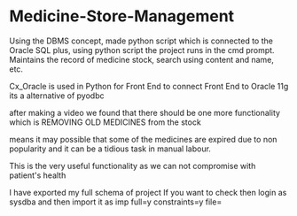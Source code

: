 # Medicine-Store-Management
Using the DBMS concept, made python script which is connected to the Oracle SQL plus, using python script the project runs in the cmd prompt. Maintains the record of medicine stock, search using content and name, etc. 

Cx_Oracle is used in Python for Front End to connect Front End to Oracle 11g
its a alternative of pyodbc

after making a video we found that there should be one more functionality which is REMOVING OLD MEDICINES from the stock

means it may possible that some of the medicines are expired due to non popularity and it can be a tidious task in manual labour.

This is the very useful functionality as we can not compromise with patient's health

I have exported my full schema of project
If you want to check then login as sysdba and then import it as
imp full=y constraints=y file=<filename>
